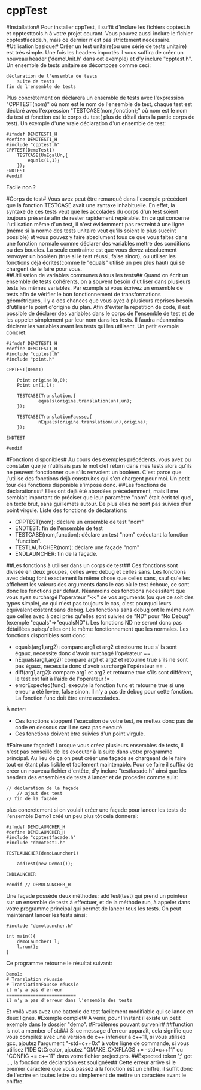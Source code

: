 cppTest
=======
#Installation#
Pour installer cppTest, il suffit d'inclure les fichiers cpptest.h et cpptesttools.h à votre projet courant. Vous pouvez aussi inclure le fichier cpptestfacade.h, mais ce dernier n'est pas strictement necessaire.
#Utilisation basique#
Créer un test unitaire(ou une série de tests unitaire) est très simple. Une fois les headers importés il vous suffira de créer un nouveau header ('demoUnit.h' dans cet exemple) et d'y inclure "cpptest.h".
Un ensemble de tests unitaire se décompose comme ceci:
```
déclaration de l'ensemble de tests
	suite de tests
fin de l'ensemble de tests
```
Plus concrètement on déclarera un ensemble de tests avec l'expression "CPPTEST(nom)" où nom est le nom de l'ensemble de test, chaque test est déclaré avec l'expression "TESTCASE(nom,fonction);" où nom est le nom du test et fonction est le corps du test( plus de détail dans la partie corps de test).
Un exemple d'une vraie déclaration d'un ensemble de test:
```
#ifndef DEMOTEST1_H
#define DEMOTEST1_H
#include "cpptest.h"
CPPTEST(DemoTest1)
	TESTCASE(UnEgalUn,{
		equals(1,1);
	});
ENDTEST
#endif
```
Facile non ?

#Corps de test#
Vous avez peut être remarqué dans l'exemple précédent que la fonction TESTCASE avait une syntaxe inhabituelle. En effet, la syntaxe de ces tests veut que les accolades du corps d'un test soient toujours présente afin de rester rapidement repérable. En ce qui concerne l'utilisation même d'un test, il n'est évidemment pas restreint à une ligne (même si la norme des tests unitaire veut qu'ils soient le plus succint possible) et vous pouvez y faire absolument tous ce que vous faites dans une fonction normale comme  déclarer des variables mettre des conditions ou des boucles. La seule contrainte est que vous devez absoluement renvoyer un booléen (true si le test réussi, false sinon), ou utiliser les fonctions déjà écrites(comme le "equals" utilisé un peu plus haut) qui se chargent de le faire pour vous.   
##Utilisation de variables communes à tous les tests##
Quand on écrit un ensemble de tests cohérents, on a souvent besoin d'utiliser dans plusieurs tests les mêmes variables. Par exemple si vous écrivez un ensemble de tests afin de vérifier le bon fonctionnement de transformations géométriques, il y a des chances que vous ayez à plusieurs reprises besoin d'utiliser le point d'origine du plan. Afin d'éviter la repetition de code, il est possible de déclarer des variables dans le corps de l'ensemble de test et de les appeler simplement par leur nom dans les tests. Il faudra néanmoins déclarer les variables avant les tests qui les utilisent. Un petit exemple concret:
```
#ifndef DEMOTEST1_H
#define DEMOTEST1_H
#include "cpptest.h"
#include "point.h"

CPPTEST(Demo1)
	
	Point origine(0,0);
	Point un(1,1);

	TESTCASE(Translation,{
    		equals(origine.translation(un),un);
 	});

	TESTCASE(TranslationFausse,{
    		nEquals(origine.translation(un),origine);
 	});

ENDTEST

#endif 
```

#Fonctions disponibles#
Au cours des exemples précédents, vous avez pu constater que je n'utilisais pas le mot clef return dans mes tests alors qu'ils ne peuvent fonctionner que s'ils renvoient un booléen.
C'est parce que j'utilise des fonctions déjà construites qui s'en chargent pour moi. Un petit tour des fonctions disponible s'impose donc.
##Les fonctions de déclarations##
Elles ont déjà été abordées précédemment, mais il me semblait important de préciser que leur paramètre "nom" était écrit tel quel, en texte brut, sans guillemets autour. De plus elles ne sont pas suivies d'un point virgule.
Liste des fonctions de déclarations:
* CPPTEST(nom): déclare un ensemble de test "nom"
* ENDTEST: fin de l'ensemble de test
* TESTCASE(nom,function): déclare un test "nom" exécutant la fonction "function".
* TESTLAUNCHER(nom): déclare une façade "nom"
* ENDLAUNCHER: fin de la façade.

##Les fonctions à utiliser dans un corps de test##
Ces fonctions sont divisée en deux groupes, celles avec debug et celles sans. Les fonctions avec debug font exactement la même chose que celles sans, sauf qu'elles affichent les valeurs des arguments dans le cas où le test échoue, ce sont donc les fonctions par défaut. Néanmoins ces fonctions necessitent que vous ayez surchargé l'operateur "<<" de vos arguments (ou que ce soit des types simple), ce qui n'est pas toujours le cas, c'est pourquoi leurs équivalent existent sans debug. Les fonctions sans debug ont le même nom que celles avec à ceci près qu'elles sont suivies de "ND" pour "No Debug"(exemple "equals"=>"equalsND").
Les fonctions ND ne seront donc pas détaillées puisqu'elles ont le même fonctionnement que les normales.
Les fonctions disponibles sont donc:
* equals(arg1,arg2): compare arg1 et arg2 et retourne true s'ils sont égaux, necessite donc d'avoir surchagé l'opérateur == .
* nEquals(arg1,arg2): compare arg1 et arg2 et retourne true s'ils ne sont pas égaux, necessite donc d'avoir surchargé l'opérateur == .
* diff(arg1,arg2): compare arg1 et arg2 et retourne true s'ils sont différent, le test est fait à l'aide de l'operateur != .
* errorExpected(func): execute la fonction func et retourne true si une erreur a été levée, false sinon. Il n'y a pas de debug pour cette fonction. La fonction func doit être entre accolades.

À noter: 

* Ces fonctions stoppent l'execution de votre test, ne mettez donc pas de code en dessous car il ne sera pas executé.
* Ces fonctions doivent être suivies d'un point virgule.

#Faire une façade#
Lorsque vous créez plusieurs ensembles de tests, il n'est pas conseillé de les executer à la suite dans votre programme principal. Au lieu de ça on peut créer une façade se chargeant de le faire tout en étant plus lisible et facilement maintenable. Pour ce faire il suffira de créer un nouveau fichier d'entête, d'y inclure "testfacade.h" ainsi que les headers des ensembles de tests à lancer et de proceder comme suis:
```
// déclaration de la façade
	// ajout des test
// fin de la façade
```
plus concretement si on voulait créer une façade pour lancer les tests de l'ensemble Demo1 créé un peu plus tôt cela donnerai:
```
#ifndef DEMOLAUNCHER_H
#define DEMOLAUNCHER_H
#include "cpptestfacade.h"
#include "demotest1.h"

TESTLAUNCHER(demoLauncher1)

    addTest(new Demo1());

ENDLAUNCHER

#endif // DEMOLAUNCHER_H
```
Une façade possède deux méthodes: addTest(test) qui prend un pointeur sur un ensemble de tests à effectuer, et de la méthode run, à appeler dans votre programme principal qui permet de lancer tous les tests. 
On peut maintenant lancer les tests ainsi:
```
#include "demolauncher.h"

int main(){
    demoLauncher1 l;
    l.run();
}

```
Ce programme retourne le résultat suivant:
```
Demo1:
# Translation réussie
# TranslationFausse réussie
il n'y a pas d'erreur
==========================
il n'y a pas d'erreur dans l'ensemble des tests
```
Et voilà vous avez une batterie de test facilement modifiable qui se lance en deux lignes. 
#Exemple complet#
À venir, pour l'instant il existe un petit exemple dans le dossier "demo".
#Problèmes pouvant survenir#
##function is not a member of std##
Si ce message d'erreur apparaît, cela signifie que vous compilez avec une version de c++ inferieur à c++11, si vous utilisez gcc, ajoutez l'argument "-std=c++0x" à votre ligne de commande, si vous utilisez l'IDE QtCreator, ajoutez "QMAKE_CXXFLAGS += -std=c++11" ou "CONFIG += c++11" dans votre fichier project.pro. 
##Expected token ';' got ..., la fonction de déclaration est soulignée##
Cette erreur arrive si le premier caractère que vous passez à la fonction est un chiffre, il suffit donc de l'ecrire en toutes lettre ou simplement de mettre un caractère avant le chiffre.
